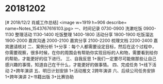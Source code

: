 # 20181202

[# 2018/12/2 肖威工作总结]
<image w=1919 h=906 describe= name=Notes_1543767616103.jpg>
一、时间记录
0730-0900 洗漱吃饭
0900-1130 整理活动
1130-1400 吃饭整理
1400-1800 活动分享
1800-1900 吃饭溜达
1900-2000 嘉宾沟通
2000-2100 嘉宾分享
2100-2200 梳理文档
2200-2400 嘉宾邀请核对
二、案例分析
1+分享：每个人都需要设定目标，然后在这个过程中，你需要观察，很多时候，在你的周围会有帮助你实现目标的人和物，需要看到给你的帮助，才能更好的往下进行。
三、自我反思
1+我们一定要尽可能做那些让自己感兴趣的事情，知道自己在干什么，才能更好的做事情。
四、完成任务
1+线下活动
2+跨年演讲
五、明日计划安排
1+活动推文
2跨年演讲
六、后续公司任务安排
1+跨年演讲 2+书籍出版 3+比赛协助
